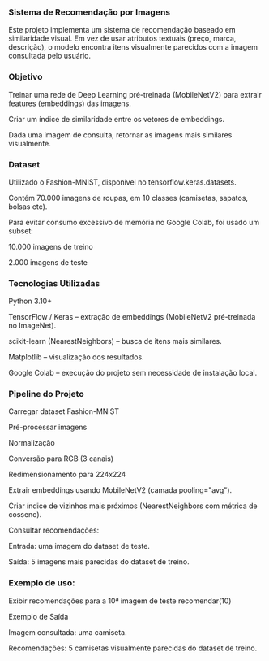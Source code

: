 
 ### Sistema de Recomendação por Imagens

Este projeto implementa um sistema de recomendação baseado em similaridade visual.
Em vez de usar atributos textuais (preço, marca, descrição), o modelo encontra itens visualmente parecidos com a imagem consultada pelo usuário.

### Objetivo

Treinar uma rede de Deep Learning pré-treinada (MobileNetV2) para extrair features (embeddings) das imagens.

Criar um índice de similaridade entre os vetores de embeddings.

Dada uma imagem de consulta, retornar as imagens mais similares visualmente.

### Dataset

Utilizado o Fashion-MNIST, disponível no tensorflow.keras.datasets.

Contém 70.000 imagens de roupas, em 10 classes (camisetas, sapatos, bolsas etc).

Para evitar consumo excessivo de memória no Google Colab, foi usado um subset:

10.000 imagens de treino

2.000 imagens de teste

### Tecnologias Utilizadas

Python 3.10+

TensorFlow / Keras – extração de embeddings (MobileNetV2 pré-treinada no ImageNet).

scikit-learn (NearestNeighbors) – busca de itens mais similares.

Matplotlib – visualização dos resultados.

Google Colab – execução do projeto sem necessidade de instalação local.


### Pipeline do Projeto

Carregar dataset Fashion-MNIST

Pré-processar imagens

Normalização

Conversão para RGB (3 canais)

Redimensionamento para 224x224

Extrair embeddings usando MobileNetV2 (camada pooling="avg").

Criar índice de vizinhos mais próximos (NearestNeighbors com métrica de cosseno).

Consultar recomendações:

Entrada: uma imagem do dataset de teste.

Saída: 5 imagens mais parecidas do dataset de treino.


### Exemplo de uso:

 Exibir recomendações para a 10ª imagem de teste
recomendar(10)

 Exemplo de Saída

Imagem consultada: uma camiseta.

Recomendações: 5 camisetas visualmente parecidas do dataset de treino.
